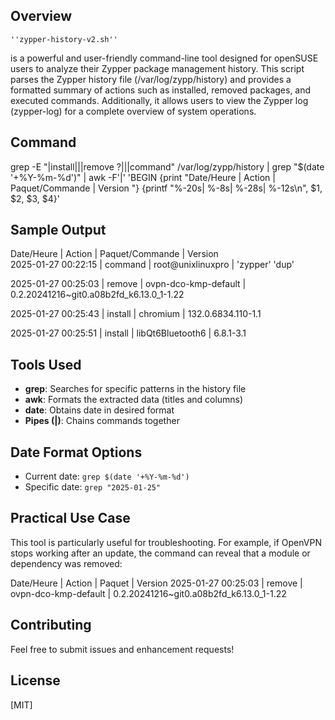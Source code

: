 ## Overview
    ''zypper-history-v2.sh''
is a powerful and user-friendly command-line tool designed for openSUSE users to analyze their Zypper package management history. This script parses the Zypper history file (/var/log/zypp/history) and provides a formatted summary of actions such as installed, removed packages, and executed commands. Additionally, it allows users to view the Zypper log (zypper-log) for a complete overview of system operations.

## Command
grep -E "\|install\||\|remove ?\||\|command" /var/log/zypp/history | grep "$(date '+%Y-%m-%d')" | awk -F'|' 'BEGIN {print "Date/Heure          | Action   | Paquet/Commande              | Version      "}
{printf "%-20s| %-8s| %-28s| %-12s\n", $1, $2, $3, $4}'


## Sample Output
Date/Heure          | Action   | Paquet/Commande              | Version      
2025-01-27 00:22:15 | command | root@unixlinuxpro           | 'zypper' 'dup'

2025-01-27 00:25:03 | remove  | ovpn-dco-kmp-default        | 0.2.20241216~git0.a08b2fd_k6.13.0_1-1.22

2025-01-27 00:25:43 | install | chromium                    | 132.0.6834.110-1.1

2025-01-27 00:25:51 | install | libQt6Bluetooth6            | 6.8.1-3.1   

## Tools Used
- **grep**: Searches for specific patterns in the history file
- **awk**: Formats the extracted data (titles and columns)
- **date**: Obtains date in desired format
- **Pipes (|)**: Chains commands together

## Date Format Options
- Current date: `grep $(date '+%Y-%m-%d')`
- Specific date: `grep "2025-01-25"`

## Practical Use Case
This tool is particularly useful for troubleshooting. For example, if OpenVPN stops working after an update, the command can reveal that a module or dependency was removed:

Date/Heure | Action | Paquet | Version
2025-01-27 00:25:03 | remove | ovpn-dco-kmp-default | 0.2.20241216~git0.a08b2fd_k6.13.0_1-1.22


## Contributing
Feel free to submit issues and enhancement requests!

## License
[MIT]

